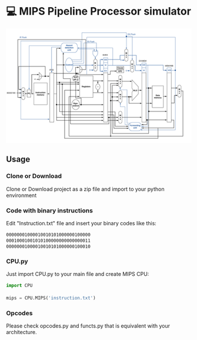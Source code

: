 # :computer: MIPS Pipeline Processor simulator

<img src="arch.png" width="600px">

## Usage

### Clone or Download
Clone or Download project as a zip file and import to your python environment

### Code with binary instructions
Edit "Instruction.txt" file and insert your binary codes like this:
```binary
00000001000010010101000000100000
00010001001010100000000000000011
00000001000010010101000000100010
```

### CPU.py
Just import CPU.py to your main file and create MIPS CPU:
```python
import CPU

mips = CPU.MIPS('instruction.txt')
```

### Opcodes
Please check opcodes.py and functs.py that is equivalent with your architecture.
